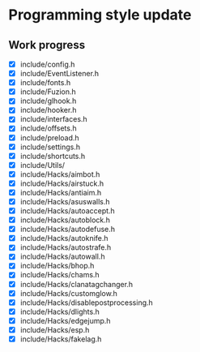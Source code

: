 # Programming style update

## Work progress
- [x] include/config.h
- [x] include/EventListener.h
- [x] include/fonts.h
- [x] include/Fuzion.h
- [x] include/glhook.h
- [x] include/hooker.h
- [x] include/interfaces.h
- [x] include/offsets.h
- [x] include/preload.h
- [x] include/settings.h
- [x] include/shortcuts.h
- [x] include/Utils/
- [x] include/Hacks/aimbot.h
- [x] include/Hacks/airstuck.h
- [x] include/Hacks/antiaim.h
- [x] include/Hacks/asuswalls.h
- [x] include/Hacks/autoaccept.h
- [x] include/Hacks/autoblock.h
- [x] include/Hacks/autodefuse.h
- [x] include/Hacks/autoknife.h
- [x] include/Hacks/autostrafe.h
- [x] include/Hacks/autowall.h
- [x] include/Hacks/bhop.h
- [x] include/Hacks/chams.h
- [x] include/Hacks/clanatagchanger.h
- [x] include/Hacks/customglow.h
- [x] include/Hacks/disablepostprocessing.h
- [x] include/Hacks/dlights.h
- [x] include/Hacks/edgejump.h
- [x] include/Hacks/esp.h
- [x] include/Hacks/fakelag.h
